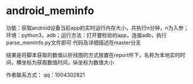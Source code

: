 # android_meminfo
功能：获取android设备当前app的实时运行内存大小，共执行n分钟，n为入参；环境：python3，adb；运行方法：打开要检验的app，连接adb，执行parse_meminfo.py文件即可 代码及详细描述在master分支

结果是将脚本获取的数值以折线图的方式放置在report件下，名称为本地实时时间，横坐标为获取数值时间，纵坐标为数值大小

作者联系方式： qq：1004302821
